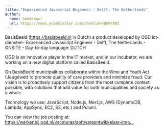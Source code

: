 ```yaml
---
title: "Experienced Javascript Engineer : Delft, The Netherlands"
author:
  name: Goedebuur
  url: https://news.ycombinator.com/item?id=40594892
---
```

BasisBeeld (<a href="https:&#x2F;&#x2F;basisbeeld.nl" rel="nofollow">https:&#x2F;&#x2F;basisbeeld.nl</a> in Dutch) a product developed by OGD ict-diensten- Experienced Javascript Engineer - Delft, The Netherlands - ONSITE - Day-to-day language: DUTCH

OGD is an innovative player in the IT market, and in our incubator, we are working on a new digital platform called BasisBeeld.

On BasisBeeld municipalities collaborate within the Wmo and Youth Act (Jeugdwet) to promote quality of care providers and minimize fraud. Our vision is to proactively support citizens from the most complete context possible, with solutions that add value for both municipalities and society as a whole.

Technology we use: JavaScript, Node.js, Next.js, AWS (DynamoDB, Lambda, AppSync, EC2, S3, etc.) and Pulumi.

You can view the job posting at: <a href="https:&#x2F;&#x2F;werkenbij.ogd.nl&#x2F;vacatures&#x2F;softwareontwikkelaar-innovatieteam" rel="nofollow">https:&#x2F;&#x2F;werkenbij.ogd.nl&#x2F;vacatures&#x2F;softwareontwikkelaar-inno...</a>
